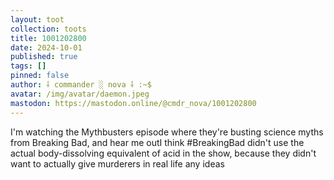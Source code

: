 ```yaml
---
layout: toot
collection: toots
title: 1001202800
date: 2024-10-01
published: true
tags: []
pinned: false
author: ⸸ commander ░ nova ⸸ :~$
avatar: /img/avatar/daemon.jpeg
mastodon: https://mastodon.online/@cmdr_nova/1001202800
---
```


I'm watching the Mythbusters episode where they're busting science myths from Breaking Bad, and hear me outI think #BreakingBad didn't use the actual body-dissolving equivalent of acid in the show, because they didn't want to actually give murderers in real life any ideas
